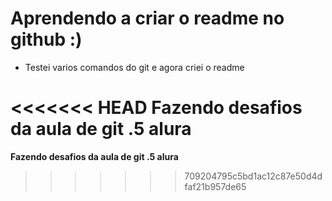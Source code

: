 # Aprendendo a criar o readme no github :)

- Testei varios comandos do git e agora criei o readme

<<<<<<< HEAD
**Fazendo desafios da aula de git .5 alura**
=======
**Fazendo desafios da aula de git .5 alura**
>>>>>>> 709204795c5bd1ac12c87e50d4dfaf21b957de65
